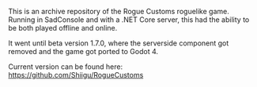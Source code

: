 This is an archive repository of the Rogue Customs roguelike game. Running in SadConsole and with a .NET Core server, this had the ability to be both played offline and online.

It went until beta version 1.7.0, where the serverside component got removed and the game got ported to Godot 4.

Current version can be found here: https://github.com/Shiigu/RogueCustoms
